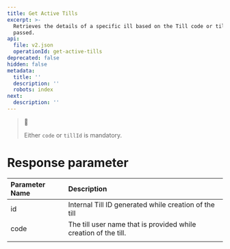```yaml
---
title: Get Active Tills
excerpt: >-
  Retrieves the details of a specific ill based on the Till code or till ID
  passed.
api:
  file: v2.json
  operationId: get-active-tills
deprecated: false
hidden: false
metadata:
  title: ''
  description: ''
  robots: index
next:
  description: ''
---
```

> 📘 
> 
> Either `code` or `tillId` is mandatory.

# Response parameter

| Parameter Name | Description                                                     |
| :------------- | :-------------------------------------------------------------- |
| id             | Internal Till ID generated while creation of the till           |
| code           | The till user name that is provided while creation of the till. |
|                |                                                                 |
